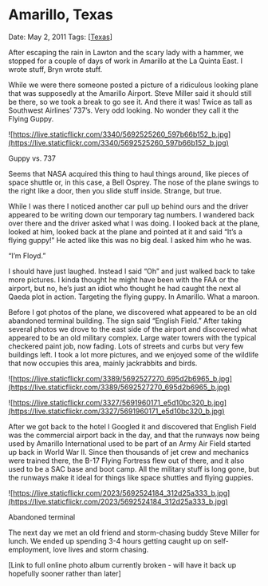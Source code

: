 # Amarillo, Texas

Date: May 2, 2011
Tags: [[Texas]]

After escaping the rain in Lawton and the scary lady with a hammer, we stopped for a couple of days of work in Amarillo at the La Quinta East. I wrote stuff, Bryn wrote stuff.

While we were there someone posted a picture of a ridiculous looking plane that was supposedly at the Amarillo Airport. Steve Miller said it should still be there, so we took a break to go see it. And there it was! Twice as tall as Southwest Airlines’ 737’s. Very odd looking. No wonder they call it the Flying Guppy.

![https://live.staticflickr.com/3340/5692525260_597b66b152_b.jpg](https://live.staticflickr.com/3340/5692525260_597b66b152_b.jpg)

Guppy vs. 737

Seems that NASA acquired this thing to haul things around, like pieces of space shuttle or, in this case, a Bell Osprey. The nose of the plane swings to the right like a door, then you slide stuff inside. Strange, but true.

While I was there I noticed another car pull up behind ours and the driver appeared to be writing down our temporary tag numbers. I wandered back over there and the driver asked what I was doing. I looked back at the plane, looked at him, looked back at the plane and pointed at it and said “It’s a flying guppy!” He acted like this was no big deal. I asked him who he was.

“I’m Floyd.”

I should have just laughed. Instead I said “Oh” and just walked back to take more pictures. I kinda thought he might have been with the FAA or the airport, but no, he’s just an idiot who thought he had caught the next al Qaeda plot in action. Targeting the flying guppy. In Amarillo. What a maroon.

Before I got photos of the plane, we discovered what appeared to be an old abandoned terminal building. The sign said “English Field.” After taking several photos we drove to the east side of the airport and discovered what appeared to be an old military complex. Large water towers with the typical checkered paint job, now fading. Lots of streets and curbs but very few buildings left. I took a lot more pictures, and we enjoyed some of the wildlife that now occupies this area, mainly jackrabbits and birds.

![https://live.staticflickr.com/3389/5692527270_695d2b6965_b.jpg](https://live.staticflickr.com/3389/5692527270_695d2b6965_b.jpg)

![https://live.staticflickr.com/3327/5691960171_e5d10bc320_b.jpg](https://live.staticflickr.com/3327/5691960171_e5d10bc320_b.jpg)

After we got back to the hotel I Googled it and discovered that English Field was the commercial airport back in the day, and that the runways now being used by Amarillo International used to be part of an Army Air Field started up back in World War II. Since then thousands of jet crew and mechanics were trained there, the B-17 Flying Fortress flew out of there, and it also used to be a SAC base and boot camp. All the military stuff is long gone, but the runways make it ideal for things like space shuttles and flying guppies.

![https://live.staticflickr.com/2023/5692524184_312d25a333_b.jpg](https://live.staticflickr.com/2023/5692524184_312d25a333_b.jpg)

Abandoned terminal

The next day we met an old friend and storm-chasing buddy Steve Miller for lunch. We ended up spending 3-4 hours getting caught up on self-employment, love lives and storm chasing.

[Link to full online photo album currently broken - will have it back up hopefully sooner rather than later]

[//begin]: # "Autogenerated link references for markdown compatibility"
[Texas]: ../../Store/Texas.md "Texas"
[//end]: # "Autogenerated link references"